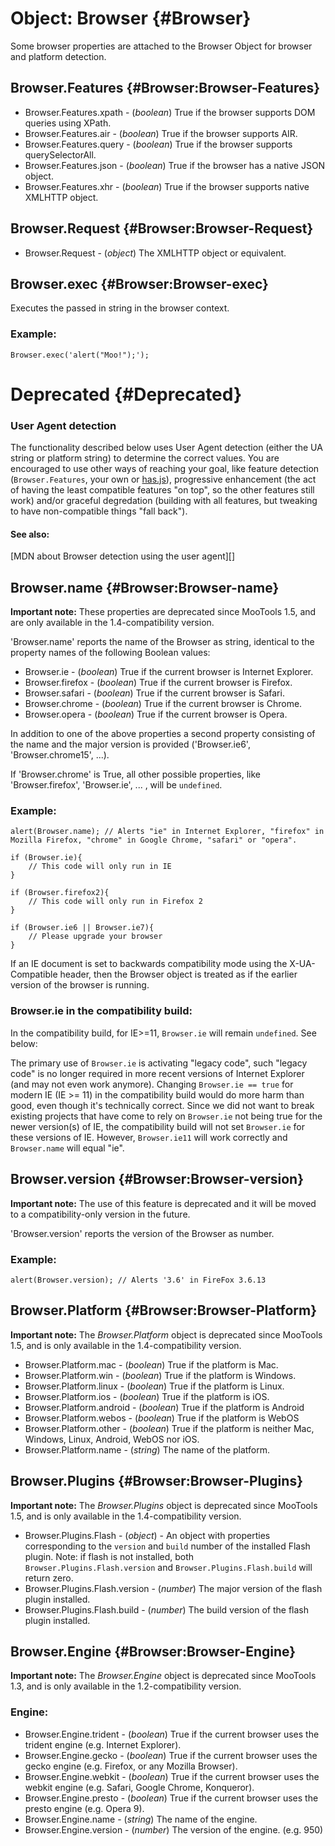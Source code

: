 Object: Browser {#Browser}
==========================

Some browser properties are attached to the Browser Object for browser and platform detection.

Browser.Features {#Browser:Browser-Features}
--------------------------------------------

* Browser.Features.xpath - (*boolean*) True if the browser supports DOM queries using XPath.
* Browser.Features.air - (*boolean*)  True if the browser supports AIR.
* Browser.Features.query - (*boolean*) True if the browser supports querySelectorAll.
* Browser.Features.json - (*boolean*) True if the browser has a native JSON object.
* Browser.Features.xhr - (*boolean*) True if the browser supports native XMLHTTP object.

Browser.Request {#Browser:Browser-Request}
------------------------------------------

* Browser.Request - (*object*) The XMLHTTP object or equivalent.

Browser.exec {#Browser:Browser-exec}
------------------------------------

Executes the passed in string in the browser context.

### Example:

	Browser.exec('alert("Moo!");');


Deprecated {#Deprecated}
========================

### User Agent detection

The functionality described below uses User Agent detection (either the UA string or platform string) to determine the correct values. You are encouraged to use other ways of reaching your goal, like feature detection (`Browser.Features`, your own or [has.js][]), progressive enhancement (the act of having the least compatible features "on top", so the other features still work) and/or graceful degredation (building with all features, but tweaking to have non-compatible things "fall back").

#### See also:

[MDN about Browser detection using the user agent][]

[has.js]: https://github.com/phiggins42/has.js
[MDN about Browser detection using theu ser agent]: https://developer.mozilla.org/en-US/docs/Browser_detection_using_the_user_agent

Browser.name {#Browser:Browser-name}
------------------------------------

**Important note:** These properties are deprecated since MooTools 1.5, and are only available in the 1.4-compatibility version.

'Browser.name' reports the name of the Browser as string, identical to the property names of the following Boolean values:

* Browser.ie - (*boolean*) True if the current browser is Internet Explorer.
* Browser.firefox - (*boolean*) True if the current browser is Firefox.
* Browser.safari - (*boolean*) True if the current browser is Safari.
* Browser.chrome - (*boolean*) True if the current browser is Chrome.
* Browser.opera - (*boolean*) True if the current browser is Opera.

In addition to one of the above properties a second property consisting of the name and the major version is provided ('Browser.ie6', 'Browser.chrome15', ...).

If 'Browser.chrome' is True, all other possible properties, like 'Browser.firefox', 'Browser.ie', ... , will be `undefined`.

### Example:

	alert(Browser.name); // Alerts "ie" in Internet Explorer, "firefox" in Mozilla Firefox, "chrome" in Google Chrome, "safari" or "opera".

	if (Browser.ie){
		// This code will only run in IE
	}

	if (Browser.firefox2){
		// This code will only run in Firefox 2
	}

	if (Browser.ie6 || Browser.ie7){
		// Please upgrade your browser
	}

If an IE document is set to backwards compatibility mode using the X-UA-Compatible header, then the Browser object is treated as if the earlier version of the browser is running.

### Browser.ie in the compatibility build:

In the compatibility build, for IE&gt;=11, `Browser.ie` will remain `undefined`. See below:

The primary use of `Browser.ie` is activating "legacy code", such "legacy code" is no longer required in more recent versions of Internet Explorer (and may not even work anymore). Changing `Browser.ie == true` for modern IE (IE &gt;= 11) in the compatibility build would do more harm than good, even though it's technically correct. Since we did not want to break existing projects that have come to rely on `Browser.ie` not being true for the newer version(s) of IE, the compatibility build will not set `Browser.ie` for these versions of IE. However, `Browser.ie11` will work correctly and `Browser.name` will equal "ie".

Browser.version {#Browser:Browser-version}
------------------------------------------

**Important note:** The use of this feature is deprecated and it will be moved to a compatibility-only version in the future.

'Browser.version' reports the version of the Browser as number.

### Example:

	alert(Browser.version); // Alerts '3.6' in FireFox 3.6.13

Browser.Platform {#Browser:Browser-Platform}
--------------------------------------------

**Important note:** The *Browser.Platform* object is deprecated since MooTools 1.5, and is only available in the 1.4-compatibility version.

* Browser.Platform.mac - (*boolean*) True if the platform is Mac.
* Browser.Platform.win - (*boolean*) True if the platform is Windows.
* Browser.Platform.linux - (*boolean*) True if the platform is Linux.
* Browser.Platform.ios - (*boolean*) True if the platform is iOS.
* Browser.Platform.android - (*boolean*) True if the platform is Android
* Browser.Platform.webos - (*boolean*) True if the platform is WebOS
* Browser.Platform.other - (*boolean*) True if the platform is neither Mac, Windows, Linux, Android, WebOS nor iOS.
* Browser.Platform.name - (*string*) The name of the platform.

Browser.Plugins {#Browser:Browser-Plugins}
------------------------------------------

**Important note:** The *Browser.Plugins* object is deprecated since MooTools 1.5, and is only available in the 1.4-compatibility version.

* Browser.Plugins.Flash - (*object*) - An object with properties corresponding to the `version` and `build` number of the installed Flash plugin. Note: if flash is not installed, both `Browser.Plugins.Flash.version` and `Browser.Plugins.Flash.build` will return zero.
* Browser.Plugins.Flash.version - (*number*) The major version of the flash plugin installed.
* Browser.Plugins.Flash.build - (*number*) The build version of the flash plugin installed.

Browser.Engine {#Browser:Browser-Engine}
----------------------------------------

**Important note:** The *Browser.Engine* object is deprecated since MooTools 1.3, and is only available in the 1.2-compatibility version.

### Engine:

* Browser.Engine.trident - (*boolean*) True if the current browser uses the trident engine (e.g. Internet Explorer).
* Browser.Engine.gecko - (*boolean*) True if the current browser uses the gecko engine (e.g. Firefox, or any Mozilla Browser).
* Browser.Engine.webkit - (*boolean*) True if the current browser uses the webkit engine (e.g. Safari, Google Chrome, Konqueror).
* Browser.Engine.presto - (*boolean*) True if the current browser uses the presto engine (e.g. Opera 9).
* Browser.Engine.name - (*string*) The name of the engine.
* Browser.Engine.version - (*number*) The version of the engine. (e.g. 950)
